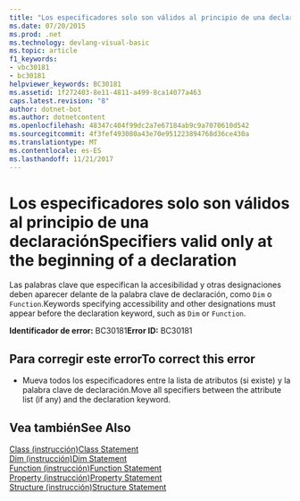 ```yaml
---
title: "Los especificadores solo son válidos al principio de una declaración"
ms.date: 07/20/2015
ms.prod: .net
ms.technology: devlang-visual-basic
ms.topic: article
f1_keywords:
- vbc30181
- bc30181
helpviewer_keywords: BC30181
ms.assetid: 1f272403-8e11-4811-a499-8ca14077a463
caps.latest.revision: "8"
author: dotnet-bot
ms.author: dotnetcontent
ms.openlocfilehash: 48347c404f99dc2a7e67184ab9c9a7070610d542
ms.sourcegitcommit: 4f3fef493080a43e70e951223894768d36ce430a
ms.translationtype: MT
ms.contentlocale: es-ES
ms.lasthandoff: 11/21/2017
---
```

# <a name="specifiers-valid-only-at-the-beginning-of-a-declaration"></a><span data-ttu-id="91609-102">Los especificadores solo son válidos al principio de una declaración</span><span class="sxs-lookup"><span data-stu-id="91609-102">Specifiers valid only at the beginning of a declaration</span></span>
<span data-ttu-id="91609-103">Las palabras clave que especifican la accesibilidad y otras designaciones deben aparecer delante de la palabra clave de declaración, como `Dim` o `Function`.</span><span class="sxs-lookup"><span data-stu-id="91609-103">Keywords specifying accessibility and other designations must appear before the declaration keyword, such as `Dim` or `Function`.</span></span>  
  
 <span data-ttu-id="91609-104">**Identificador de error:** BC30181</span><span class="sxs-lookup"><span data-stu-id="91609-104">**Error ID:** BC30181</span></span>  
  
## <a name="to-correct-this-error"></a><span data-ttu-id="91609-105">Para corregir este error</span><span class="sxs-lookup"><span data-stu-id="91609-105">To correct this error</span></span>  
  
-   <span data-ttu-id="91609-106">Mueva todos los especificadores entre la lista de atributos (si existe) y la palabra clave de declaración.</span><span class="sxs-lookup"><span data-stu-id="91609-106">Move all specifiers between the attribute list (if any) and the declaration keyword.</span></span>  
  
## <a name="see-also"></a><span data-ttu-id="91609-107">Vea también</span><span class="sxs-lookup"><span data-stu-id="91609-107">See Also</span></span>  
 [<span data-ttu-id="91609-108">Class (instrucción)</span><span class="sxs-lookup"><span data-stu-id="91609-108">Class Statement</span></span>](../../visual-basic/language-reference/statements/class-statement.md)  
 [<span data-ttu-id="91609-109">Dim (instrucción)</span><span class="sxs-lookup"><span data-stu-id="91609-109">Dim Statement</span></span>](../../visual-basic/language-reference/statements/dim-statement.md)  
 [<span data-ttu-id="91609-110">Function (instrucción)</span><span class="sxs-lookup"><span data-stu-id="91609-110">Function Statement</span></span>](../../visual-basic/language-reference/statements/function-statement.md)  
 [<span data-ttu-id="91609-111">Property (instrucción)</span><span class="sxs-lookup"><span data-stu-id="91609-111">Property Statement</span></span>](../../visual-basic/language-reference/statements/property-statement.md)  
 [<span data-ttu-id="91609-112">Structure (instrucción)</span><span class="sxs-lookup"><span data-stu-id="91609-112">Structure Statement</span></span>](../../visual-basic/language-reference/statements/structure-statement.md)
